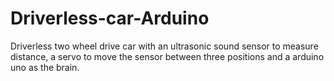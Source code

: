 # Driverless-car-Arduino
Driverless two wheel drive car with an ultrasonic sound sensor to measure distance, a servo to move the sensor between three positions and a arduino uno as the brain.

